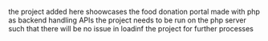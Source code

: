 the project added here shoowcases the food donation portal made with php as backend handling APIs
the project needs to be run on the php server such that there will be no issue in loadinf the project for further processes 
